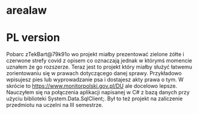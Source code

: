 # arealaw


# PL version
Pobarc  zTekBart@79k91o
wo projekt miałby prezentować zielone żółte i czerwone strefy covid z opisem co oznaczają jednak w którymś momencie uznałem że go rozszerze. Teraz jest to projekt który miałby służyć łatwemu zorientowaniu się w prawach dotyczącego danej sprawy. Przykładowo wpisujesz pies lub wyprowadzanie psa i dostajesz akty prawa o tym. W skrócie to https://www.monitorpolski.gov.pl/DU ale docelowo lepsze.
Nauczyłem się na połączenia aplikacji napisanej w  C# z bazą danych przy użyciu biblioteki System.Data.SqlClient;.
Był to też projekt na zaliczenie przedmiotu na uczelni na III semestrze.
